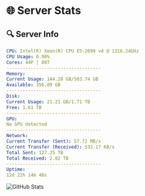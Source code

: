 # 🌐 Server Stats
## 🔍 Server Info
```yaml
CPU: Intel(R) Xeon(R) CPU E5-2699 v4 @ 1316.24GHz
CPU Usage: 0.90%
Cores: 44P | 88T
-----------------------------------
Memory:
Current Usage: 144.28 GB/503.74 GB
Available: 356.09 GB
-----------------------------------
Disk:
Current Usage: 21.21 GB/1.71 TB
Free: 1.61 TB
-----------------------------------
GPU:
No GPU detected
-----------------------------------
Network:
Current Transfer (Sent): 57.72 MB/s
Current Transfer (Received): 532.17 KB/s
Total Sent: 127.25 TB
Total Received: 2.02 TB
-----------------------------------
Uptime:
12d 22h 14m 48s
```
![GitHub Stats](https://img.shields.io/badge/Updated-2025-02-20_20:58:06-blue)